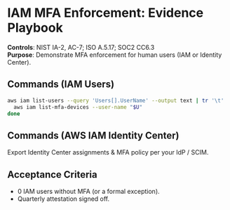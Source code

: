 # IAM MFA Enforcement: Evidence Playbook

**Controls**: NIST IA-2, AC-7; ISO A.5.17; SOC2 CC6.3  
**Purpose**: Demonstrate MFA enforcement for human users (IAM or Identity Center).

## Commands (IAM Users)
```bash
aws iam list-users --query 'Users[].UserName' --output text | tr '\t' '\n' | while read U; do
  aws iam list-mfa-devices --user-name "$U"
done
```

## Commands (AWS IAM Identity Center)
Export Identity Center assignments & MFA policy per your IdP / SCIM.

## Acceptance Criteria
- 0 IAM users without MFA (or a formal exception).
- Quarterly attestation signed off.